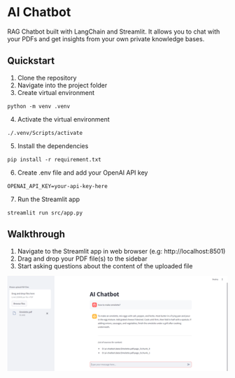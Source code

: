 # AI Chatbot

RAG Chatbot built with LangChain and Streamlit. It allows you to chat with your PDFs and get insights from your own private knowledge bases.


## Quickstart
1. Clone the repository
2. Navigate into the project folder
3. Create virtual environment

```
python -m venv .venv
```

4. Activate the virtual environment

```
./.venv/Scripts/activate
```

5. Install the dependencies

```
pip install -r requirement.txt
```

6. Create .env file and add your OpenAI API key

```
OPENAI_API_KEY=your-api-key-here
```

7. Run the Streamlit app

```
streamlit run src/app.py
```

## Walkthrough
1. Navigate to the Streamlit app in web browser (e.g: http://localhost:8501)
2. Drag and drop your PDF file(s) to the sidebar
3. Start asking questions about the content of the uploaded file

![alt text](img/chatbot.png)